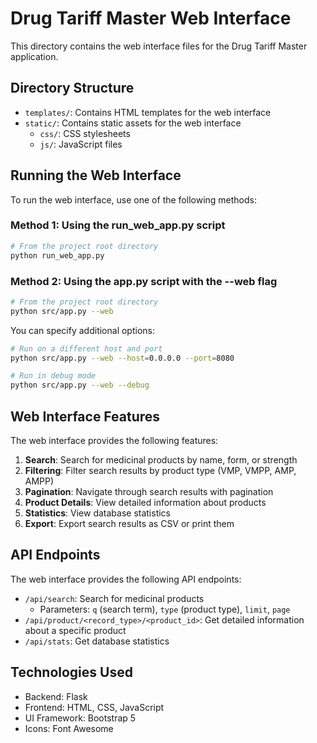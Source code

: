 # Drug Tariff Master Web Interface

This directory contains the web interface files for the Drug Tariff Master application.

## Directory Structure

- `templates/`: Contains HTML templates for the web interface
- `static/`: Contains static assets for the web interface
  - `css/`: CSS stylesheets
  - `js/`: JavaScript files

## Running the Web Interface

To run the web interface, use one of the following methods:

### Method 1: Using the run_web_app.py script

```bash
# From the project root directory
python run_web_app.py
```

### Method 2: Using the app.py script with the --web flag

```bash
# From the project root directory
python src/app.py --web
```

You can specify additional options:

```bash
# Run on a different host and port
python src/app.py --web --host=0.0.0.0 --port=8080

# Run in debug mode
python src/app.py --web --debug
```

## Web Interface Features

The web interface provides the following features:

1. **Search**: Search for medicinal products by name, form, or strength
2. **Filtering**: Filter search results by product type (VMP, VMPP, AMP, AMPP)
3. **Pagination**: Navigate through search results with pagination
4. **Product Details**: View detailed information about products
5. **Statistics**: View database statistics
6. **Export**: Export search results as CSV or print them

## API Endpoints

The web interface provides the following API endpoints:

- `/api/search`: Search for medicinal products
  - Parameters: `q` (search term), `type` (product type), `limit`, `page`
- `/api/product/<record_type>/<product_id>`: Get detailed information about a specific product
- `/api/stats`: Get database statistics

## Technologies Used

- Backend: Flask
- Frontend: HTML, CSS, JavaScript
- UI Framework: Bootstrap 5
- Icons: Font Awesome 